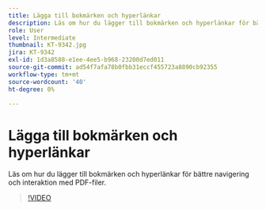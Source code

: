 ```yaml
---
title: Lägga till bokmärken och hyperlänkar
description: Läs om hur du lägger till bokmärken och hyperlänkar för bättre navigering och interaktion med PDF-filer
role: User
level: Intermediate
thumbnail: KT-9342.jpg
jira: KT-9342
exl-id: 1d3a8588-e1ee-4ee5-b968-23200d7ed011
source-git-commit: ad54f7afa78b0fbb31eccf455723a8890cb92355
workflow-type: tm+mt
source-wordcount: '40'
ht-degree: 0%

---
```


# Lägga till bokmärken och hyperlänkar

Läs om hur du lägger till bokmärken och hyperlänkar för bättre navigering och interaktion med PDF-filer.

>[!VIDEO](https://video.tv.adobe.com/v/340837?quality=12&learn=on&hidetitle=true)
